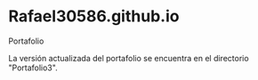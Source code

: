 # Rafael30586.github.io
Portafolio

La versión actualizada del portafolio se encuentra en el directorio "Portafolio3".

